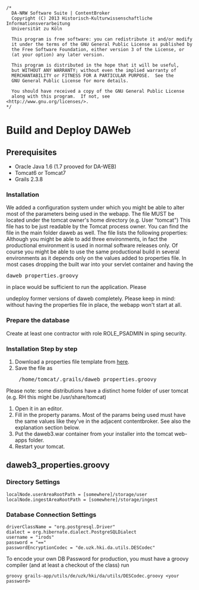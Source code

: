 	/*
	  DA-NRW Software Suite | ContentBroker
	  Copyright (C) 2013 Historisch-Kulturwissenschaftliche Informationsverarbeitung
	  Universität zu Köln
	
	  This program is free software: you can redistribute it and/or modify
	  it under the terms of the GNU General Public License as published by
	  the Free Software Foundation, either version 3 of the License, or
	  (at your option) any later version.
	
	  This program is distributed in the hope that it will be useful,
	  but WITHOUT ANY WARRANTY; without even the implied warranty of
	  MERCHANTABILITY or FITNESS FOR A PARTICULAR PURPOSE.  See the
	  GNU General Public License for more details.
	
	  You should have received a copy of the GNU General Public License
	  along with this program.  If not, see <http://www.gnu.org/licenses/>.
	*/
	
# Build and Deploy DAWeb

## Prerequisites

* Oracle Java 1.6 (1.7 prooved for DA-WEB)
* Tomcat6 or Tomcat7 
* Grails 2.3.8

### Installation

We added a configuration system under which you might be able to alter most of the 
parameters being used in the webapp. 
The file MUST be located under the tomcat owner's home directory (e.g. User "tomcat")
This file has to be just readable by the Tomcat process owner. 
You can find the file in the main folder daweb as well. The file lists the following properties:
Although you might be able to add three environments, in fact the productional environment 
is used in normal software releases only. Of course you might be able to use the same productional
build in several environments as it depends only on the values added to properties file. 
In most cases dropping the built war into your servlet container and having the 
<pre>daweb_properties.groovy</pre> in place would be sufficient to run the application. Please
undeploy former versions of daweb completely. Please keep in mind: without having the properties file in place, the webapp won't start 
at all. 


### Prepare the database 

Create at least one contractor with role ROLE_PSADMIN in sping security. 
 
### Installation Step by step

1. Download a properties file template from 
[here](https://github.com/da-nrw/DNSCore/blob/master/DAWeb/daweb3_properties.groovy.dev).
1. Save the file as 
<pre>
    /home/tomcat/.grails/daweb_properties.groovy
</pre> 
Please note: some distributions have a distinct home folder of user tomcat (e.g. RH this might be /usr/share/tomcat)
1. Open it in an editor.
1. Fill in the property params. Most of the params being used must have the same values like they've in the adjacent contentbroker. See also the explanation section below.
1. Put the daweb3.war container from your installer into the tomcat web-apps folder.
1. Restart your tomcat.

## daweb3_properties.groovy

    
### Directory Settings

    localNode.userAreaRootPath = [somewhere]/storage/user 
    localNode.ingestAreaRootPath = [somewhere]/storage/ingest

### Database Connection Settings

    driverClassName = "org.postgresql.Driver"
    dialect = org.hibernate.dialect.PostgreSQLDialect
    username = "irods"
    password = "=="
    passwordEncryptionCodec = "de.uzk.hki.da.utils.DESCodec"


To encode your own DB Password for production, you must have a groovy compiler (and at least a checkout of the class) run 
    
    groovy grails-app/utils/de/uzk/hki/da/utils/DESCodec.groovy <your password>

